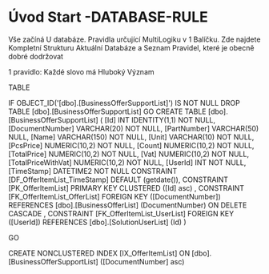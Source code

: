 ﻿# Úvod   Start -DATABASE-RULE  

Vše začíná U databáze. 
Pravidla určující MultiLogiku v 1 Balíčku.
Zde najdete Kompletní Strukturu Aktuální Databáze
a Seznam Pravidel, které je obecně dobré dodržovat

1 pravidlo: Každé slovo má Hluboký Význam

TABLE


 IF OBJECT_ID('[dbo].[BusinessOfferSupportList]') IS NOT NULL 
 DROP TABLE [dbo].[BusinessOfferSupportList] 
 GO
 CREATE TABLE [dbo].[BusinessOfferSupportList] ( 
 [Id]                 INT              IDENTITY(1,1)          NOT NULL,
 [DocumentNumber]     VARCHAR(20)                             NOT NULL,
 [PartNumber]         VARCHAR(50)                                 NULL,
 [Name]               VARCHAR(150)                            NOT NULL,
 [Unit]               VARCHAR(10)                             NOT NULL,
 [PcsPrice]           NUMERIC(10,2)                           NOT NULL,
 [Count]              NUMERIC(10,2)                           NOT NULL,
 [TotalPrice]         NUMERIC(10,2)                           NOT NULL,
 [Vat]                NUMERIC(10,2)                           NOT NULL,
 [TotalPriceWithVat]  NUMERIC(10,2)                           NOT NULL,
 [UserId]             INT                                     NOT NULL,
 [TimeStamp]          DATETIME2                               NOT NULL  CONSTRAINT [DF_OfferItemList_TimeStamp] DEFAULT (getdate()),
 CONSTRAINT   [PK_OfferItemList]  PRIMARY KEY CLUSTERED    ([Id] asc) ,
 CONSTRAINT [FK_OfferItemList_OfferList] FOREIGN KEY ([DocumentNumber]) REFERENCES [dbo].[BusinessOfferList] (DocumentNumber)  ON DELETE CASCADE ,
 CONSTRAINT [FK_OfferItemList_UserList] FOREIGN KEY ([UserId]) REFERENCES [dbo].[SolutionUserList] (Id) )
 
 
 GO
 
 CREATE NONCLUSTERED INDEX [IX_OfferItemList] 
    ON [dbo].[BusinessOfferSupportList] ([DocumentNumber] asc)